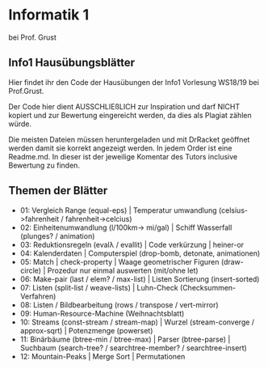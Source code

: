 # Informatik 1
bei Prof. Grust

## Info1 Hausübungsblätter
Hier findet ihr den Code der Hausübungen der Info1 Vorlesung WS18/19 bei Prof.Grust.

Der Code hier dient AUSSCHLIEßLICH zur Inspiration und darf NICHT kopiert und zur Bewertung eingereicht werden, da dies als Plagiat zählen würde.

Die meisten Dateien müssen heruntergeladen und mit DrRacket geöffnet werden damit sie korrekt angezeigt werden.
In jedem Order ist eine Readme.md. In dieser ist der jeweilige Komentar des Tutors inclusive Bewertung zu finden.

## Themen der Blätter
- 01: Vergleich Range (equal-eps) | Temperatur umwandlung (celsius->fahrenheit / fahrenheit->celcius) 
- 02: Einheitenumwandlung (l/100km-> mi/gal) | Schiff Wasserfall (plunges? / animation)
- 03: Reduktionsregeln (evalλ / evallit) | Code verkürzung | heiner-or
- 04: Kalenderdaten | Computerspiel (drop-bomb, detonate, animationen)
- 05: Match | check-property | Waage geometrischer Figuren (draw-circle) | Prozedur nur einmal auswerten (mit/ohne let)
- 06: Make-pair (last / elem? / max-list) | Listen Sortierung (insert-sorted)
- 07: Listen (split-list / weave-lists) | Luhn-Check (Checksummen-Verfahren)
- 08: Listen /  Bildbearbeitung (rows / transpose / vert-mirror)
- 09: Human-Resource-Machine (Weihnachtsblatt)
- 10: Streams (const-stream / stream-map) | Wurzel (stream-converge / approx-sqrt) | Potenzmenge (powerset)
- 11: Binärbäume (btree-min / btree-max) | Parser (btree-parse) | Suchbaum (search-tree?  / searchtree-member? / searchtree-insert)
- 12: Mountain-Peaks | Merge Sort | Permutationen
